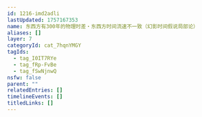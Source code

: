 ```yaml
---
id: 1216-imd2adli
lastUpdated: 1757167353
name: 东西方有300年的物理时差・东西方时间流速不一致（幻影时间假说局部论）
aliases: []
layer: 7
categoryId: cat_7hqnYMGY
tagIds:
  - tag_I0IT7RYe
  - tag_fRp-FvBe
  - tag_fSwNjnwQ
nsfw: false
parent: ""
relatedEntries: []
timelineEvents: []
titledLinks: []
---
```


